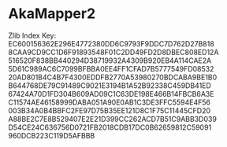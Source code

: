 # AkaMapper2
Zlib Index Key:
EC600156362E296E4772380DD6C9793F9DDC7D762D27B818
8CAA9CD9CC1D6F91893548F01C2DD49FD2D8DBEC808ED12A
516520F838BB440294D38719932A4309B920EB4A114CAE2A
5D61C989AC6C7099BFBBA0EE4FF1CFAD7B5777549FD08532
20AD801B4C4B7F4300EDDFB2770A53980270BDCABA9BE1B0
B644768DE79C91489C9021E3194B1A52B92338C459DB41ED
67424A70D1FD304B609AD09C1C63DE198E466B14FBCB6A3E
C11574AE46158999DABA051A90E0AB1C3DE3FFC5594E4F56
003B34A0B4BBFC2FE97D75B35EE121D8C1F75C11445CFD20
A88BE2C7E8B529407E2E21D399CC262ACD7B51C9ABB3D039
D54CE24C636756D0721FB2018CDB17DC0B62659812C59091
960DCB223C119D5AFBBB
